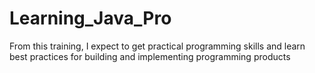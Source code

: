 # Learning_Java_Pro

From this training, I expect to get practical programming skills and learn best practices for building and implementing programming products
